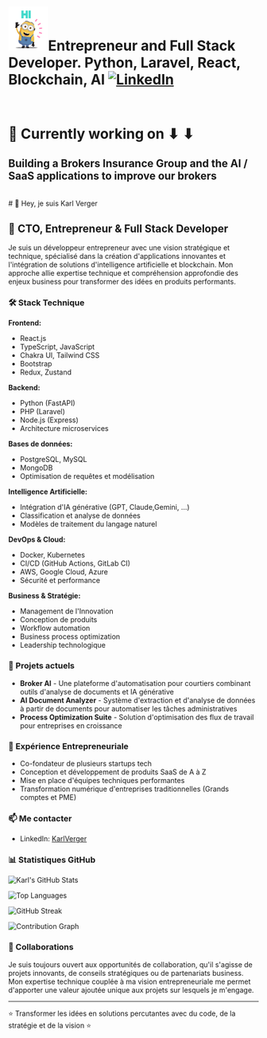 # <img src="https://github.com/karlverger/karlverger/blob/main/minio-hi.gif" width="80px">**Entrepreneur and Full Stack Developer. Python, Laravel, React, Blockchain, AI**   [![LinkedIn](https://img.shields.io/badge/LinkedIn-%230077B5.svg?style=for-the-badge&logo=linkedin&logoColor=white)](https://www.linkedin.com/in/karlverger)
<br>

# 🔭 Currently working on ⬇ ⬇
## **Building a Brokers Insurance Group and the AI / SaaS applications to improve our brokers**
<br>
# 👋 Hey, je suis Karl Verger

## 🚀 CTO, Entrepreneur & Full Stack Developer

Je suis un développeur entrepreneur avec une vision stratégique et technique, spécialisé dans la création d'applications innovantes et l'intégration de solutions d'intelligence artificielle et blockchain. Mon approche allie expertise technique et compréhension approfondie des enjeux business pour transformer des idées en produits performants.

### 🛠️ Stack Technique

**Frontend:**
- React.js 
- TypeScript, JavaScript
- Chakra UI, Tailwind CSS
- Bootstrap
- Redux, Zustand

**Backend:**
- Python (FastAPI)
- PHP (Laravel)
- Node.js (Express)
- Architecture microservices

**Bases de données:**
- PostgreSQL, MySQL
- MongoDB
- Optimisation de requêtes et modélisation

**Intelligence Artificielle:**
- Intégration d'IA générative (GPT, Claude,Gemini, ...)
- Classification et analyse de données
- Modèles de traitement du langage naturel

**DevOps & Cloud:**
- Docker, Kubernetes
- CI/CD (GitHub Actions, GitLab CI)
- AWS, Google Cloud, Azure
- Sécurité et performance

**Business & Stratégie:**
- Management de l'Innovation
- Conception de produits
- Workflow automation
- Business process optimization
- Leadership technologique

### 🔭 Projets actuels

- **Broker AI** - Une plateforme d'automatisation pour courtiers combinant outils d'analyse de documents et IA générative
- **AI Document Analyzer** - Système d'extraction et d'analyse de données à partir de documents pour automatiser les tâches administratives
- **Process Optimization Suite** - Solution d'optimisation des flux de travail pour entreprises en croissance

### 💼 Expérience Entrepreneuriale

- Co-fondateur de plusieurs startups tech
- Conception et développement de produits SaaS de A à Z
- Mise en place d'équipes techniques performantes
- Transformation numérique d'entreprises traditionnelles (Grands comptes et PME)

### 📫 Me contacter

- LinkedIn: [KarlVerger](https://linkedin.com/in/karlverger)

### 📊 Statistiques GitHub

![Karl's GitHub Stats](https://github-readme-stats.vercel.app/api?username=karlverger&show_icons=true&theme=radical)

![Top Languages](https://github-readme-stats.vercel.app/api/top-langs/?username=karlverger&layout=compact&theme=radical)

![GitHub Streak](https://github-readme-streak-stats.herokuapp.com/?user=karlverger&theme=radical)

![Contribution Graph](https://activity-graph.herokuapp.com/graph?username=karlverger&theme=react-dark)




### 🤝 Collaborations

Je suis toujours ouvert aux opportunités de collaboration, qu'il s'agisse de projets innovants, de conseils stratégiques ou de partenariats business. Mon expertise technique couplée à ma vision entrepreneuriale me permet d'apporter une valeur ajoutée unique aux projets sur lesquels je m'engage.

---

⭐️ Transformer les idées en solutions percutantes avec du code, de la stratégie et de la vision ⭐️



